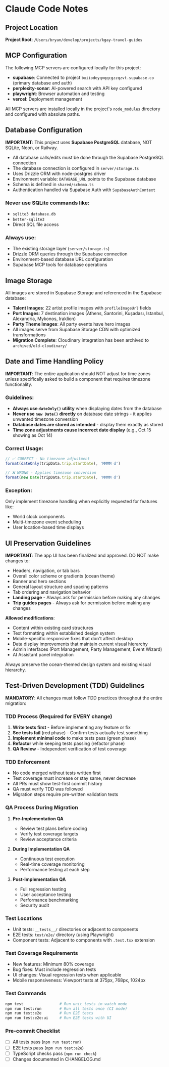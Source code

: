# Claude Code Notes

## Project Location

**Project Root**: `/Users/bryan/develop/projects/kgay-travel-guides`

## MCP Configuration

The following MCP servers are configured locally for this project:
- **supabase**: Connected to project `bxiiodeyqvqqcgzzqzvt.supabase.co` (primary database and auth)
- **perplexity-sonar**: AI-powered search with API key configured
- **playwright**: Browser automation and testing
- **vercel**: Deployment management

All MCP servers are installed locally in the project's `node_modules` directory and configured with absolute paths.

## Database Configuration

**IMPORTANT**: This project uses **Supabase PostgreSQL** database, NOT SQLite, Neon, or Railway.

- All database calls/edits must be done through the Supabase PostgreSQL connection
- The database connection is configured in `server/storage.ts`
- Uses Drizzle ORM with node-postgres driver
- Environment variable: `DATABASE_URL` points to the Supabase database
- Schema is defined in `shared/schema.ts`
- Authentication handled via Supabase Auth with `SupabaseAuthContext`

### Never use SQLite commands like:
- `sqlite3 database.db`
- `better-sqlite3`
- Direct SQL file access

### Always use:
- The existing storage layer (`server/storage.ts`)
- Drizzle ORM queries through the Supabase connection
- Environment-based database URL configuration
- Supabase MCP tools for database operations

## Image Storage

All images are stored in Supabase Storage and referenced in the Supabase database:
- **Talent Images**: 22 artist profile images with `profileImageUrl` fields
- **Port Images**: 7 destination images (Athens, Santorini, Kuşadası, Istanbul, Alexandria, Mykonos, Iraklion)
- **Party Theme Images**: All party events have hero images
- All images serve from Supabase Storage CDN with optimized transformations
- **Migration Complete**: Cloudinary integration has been archived to `archived/old-cloudinary/`

## Date and Time Handling Policy

**IMPORTANT**: The entire application should NOT adjust for time zones unless specifically asked to build a component that requires timezone functionality.

### Guidelines:
- **Always use `dateOnly()` utility** when displaying dates from the database
- **Never use `new Date()` directly** on database date strings - it applies unwanted timezone conversion
- **Database dates are stored as intended** - display them exactly as stored
- **Time zone adjustments cause incorrect date display** (e.g., Oct 15 showing as Oct 14)

### Correct Usage:
```typescript
// ✅ CORRECT - No timezone adjustment
format(dateOnly(tripData.trip.startDate), 'MMMM d')

// ❌ WRONG - Applies timezone conversion
format(new Date(tripData.trip.startDate), 'MMMM d')
```

### Exception:
Only implement timezone handling when explicitly requested for features like:
- World clock components
- Multi-timezone event scheduling
- User location-based time displays




## UI Preservation Guidelines

**IMPORTANT**: The app UI has been finalized and approved. DO NOT make changes to:
- Headers, navigation, or tab bars
- Overall color scheme or gradients (ocean theme)
- Banner and hero sections
- General layout structure and spacing patterns
- Tab ordering and navigation behavior
- **Landing page** - Always ask for permission before making any changes
- **Trip guides pages** - Always ask for permission before making any changes

**Allowed modifications**:
- Content within existing card structures
- Text formatting within established design system
- Mobile-specific responsive fixes that don't affect desktop
- Data display improvements that maintain current visual hierarchy
- Admin interfaces (Port Management, Party Management, Event Wizard)
- AI Assistant panel integration

Always preserve the ocean-themed design system and existing visual hierarchy.

## Test-Driven Development (TDD) Guidelines

**MANDATORY**: All changes must follow TDD practices throughout the entire migration:

### TDD Process (Required for EVERY change)
1. **Write tests first** - Before implementing any feature or fix
2. **See tests fail** (red phase) - Confirm tests actually test something
3. **Implement minimal code** to make tests pass (green phase)
4. **Refactor** while keeping tests passing (refactor phase)
5. **QA Review** - Independent verification of test coverage

### TDD Enforcement
- No code merged without tests written first
- Test coverage must increase or stay same, never decrease
- All PRs must show test-first commit history
- QA must verify TDD was followed
- Migration steps require pre-written validation tests

### QA Process During Migration
1. **Pre-Implementation QA**
   - Review test plans before coding
   - Verify test coverage targets
   - Review acceptance criteria

2. **During Implementation QA**
   - Continuous test execution
   - Real-time coverage monitoring
   - Performance testing at each step

3. **Post-Implementation QA**
   - Full regression testing
   - User acceptance testing
   - Performance benchmarking
   - Security audit

### Test Locations
- Unit tests: `__tests__/` directories or adjacent to components
- E2E tests: `test/e2e/` directory (using Playwright)
- Component tests: Adjacent to components with `.test.tsx` extension

### Test Coverage Requirements
- New features: Minimum 80% coverage
- Bug fixes: Must include regression tests
- UI changes: Visual regression tests when applicable
- Mobile responsiveness: Viewport tests at 375px, 768px, 1024px

### Test Commands
```bash
npm test                # Run unit tests in watch mode
npm run test:run        # Run all tests once (CI mode)
npm run test:e2e        # Run E2E tests
npm run test:e2e:ui     # Run E2E tests with UI
```

### Pre-commit Checklist
- [ ] All tests pass (`npm run test:run`)
- [ ] E2E tests pass (`npm run test:e2e`)
- [ ] TypeScript checks pass (`npm run check`)
- [ ] Changes documented in CHANGELOG.md
